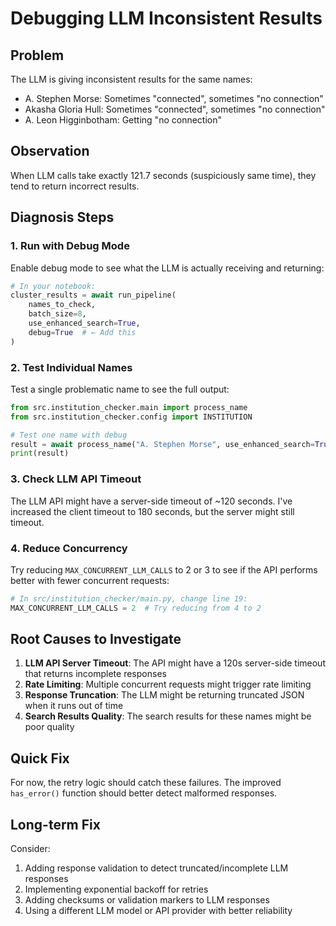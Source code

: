 # Debugging LLM Inconsistent Results

## Problem
The LLM is giving inconsistent results for the same names:
- A. Stephen Morse: Sometimes "connected", sometimes "no connection"
- Akasha Gloria Hull: Sometimes "connected", sometimes "no connection"  
- A. Leon Higginbotham: Getting "no connection"

## Observation
When LLM calls take exactly 121.7 seconds (suspiciously same time), they tend to return incorrect results.

## Diagnosis Steps

### 1. Run with Debug Mode
Enable debug mode to see what the LLM is actually receiving and returning:

```python
# In your notebook:
cluster_results = await run_pipeline(
    names_to_check, 
    batch_size=8, 
    use_enhanced_search=True,
    debug=True  # ← Add this
)
```

### 2. Test Individual Names
Test a single problematic name to see the full output:

```python
from src.institution_checker.main import process_name
from src.institution_checker.config import INSTITUTION

# Test one name with debug
result = await process_name("A. Stephen Morse", use_enhanced_search=True, debug=True)
print(result)
```

### 3. Check LLM API Timeout
The LLM API might have a server-side timeout of ~120 seconds. I've increased the client timeout to 180 seconds, but the server might still timeout.

### 4. Reduce Concurrency
Try reducing `MAX_CONCURRENT_LLM_CALLS` to 2 or 3 to see if the API performs better with fewer concurrent requests:

```python
# In src/institution_checker/main.py, change line 19:
MAX_CONCURRENT_LLM_CALLS = 2  # Try reducing from 4 to 2
```

## Root Causes to Investigate

1. **LLM API Server Timeout**: The API might have a 120s server-side timeout that returns incomplete responses
2. **Rate Limiting**: Multiple concurrent requests might trigger rate limiting
3. **Response Truncation**: The LLM might be returning truncated JSON when it runs out of time
4. **Search Results Quality**: The search results for these names might be poor quality

## Quick Fix
For now, the retry logic should catch these failures. The improved `has_error()` function should better detect malformed responses.

## Long-term Fix
Consider:
1. Adding response validation to detect truncated/incomplete LLM responses
2. Implementing exponential backoff for retries
3. Adding checksums or validation markers to LLM responses
4. Using a different LLM model or API provider with better reliability

